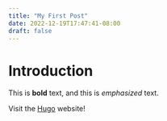 ```yaml
---
title: "My First Post"
date: 2022-12-19T17:47:41-08:00
draft: false
---
```


# Introduction

This is **bold** text, and this is *emphasized* text.

Visit the [Hugo](https://gohugo.io) website!
